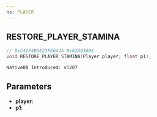 ```yaml
---
ns: PLAYER
---
```

## RESTORE_PLAYER_STAMINA

```c
// 0xC41F4B6E23FE6A4A 0x62A93608
void RESTORE_PLAYER_STAMINA(Player player, float p1);
```

```
NativeDB Introduced: v1207
```

## Parameters
* **player**:
* **p1**:
